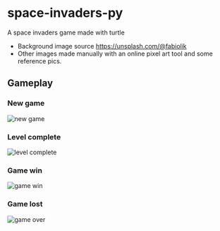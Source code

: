 # space-invaders-py
A space invaders game made with turtle

- Background image source https://unsplash.com/@fabiolik
- Other images made manually with an online pixel art tool and some reference pics.

## Gameplay

### New game
![new game](https://ivanotes.s3.amazonaws.com/img/0039-invaders_1.gif)
### Level complete
![level complete](https://ivanotes.s3.amazonaws.com/img/0040-invaders_2.gif)
### Game win 
![game win](https://ivanotes.s3.amazonaws.com/img/0041-invaders_3.png)
### Game lost
![game over](https://ivanotes.s3.amazonaws.com/img/0042-invaders_4.gif)